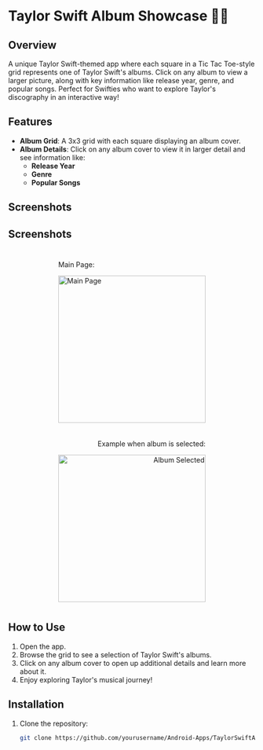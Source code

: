 # Taylor Swift Album Showcase 🎤✨

## Overview
A unique Taylor Swift-themed app where each square in a Tic Tac Toe-style grid represents one of Taylor Swift's albums. Click on any album to view a larger picture, along with key information like release year, genre, and popular songs. Perfect for Swifties who want to explore Taylor's discography in an interactive way!

## Features
- **Album Grid**: A 3x3 grid with each square displaying an album cover.
- **Album Details**: Click on any album cover to view it in larger detail and see information like:
  - **Release Year**
  - **Genre**
  - **Popular Songs**

## Screenshots
## Screenshots
<div align="center">
    <div style="display: inline-block; text-align: left; margin: 10px;">
        <p>Main Page:</p>
        <img src="https://github.com/user-attachments/assets/00e3275d-245c-475b-9d1c-dab11d90006b" alt="Main Page" width="300"/>
    </div>
    <div style="display: inline-block; text-align: right; margin: 10px;">
        <p>Example when album is selected:</p>
        <img src="https://github.com/user-attachments/assets/60d2d404-811f-49e8-b9fc-1c9b060463ce" alt="Album Selected" width="300"/>
    </div>
</div>




## How to Use
1. Open the app.
2. Browse the grid to see a selection of Taylor Swift's albums.
3. Click on any album cover to open up additional details and learn more about it.
4. Enjoy exploring Taylor's musical journey!

## Installation
1. Clone the repository:  
   ```bash
   git clone https://github.com/yourusername/Android-Apps/TaylorSwiftAlbumTikTok
